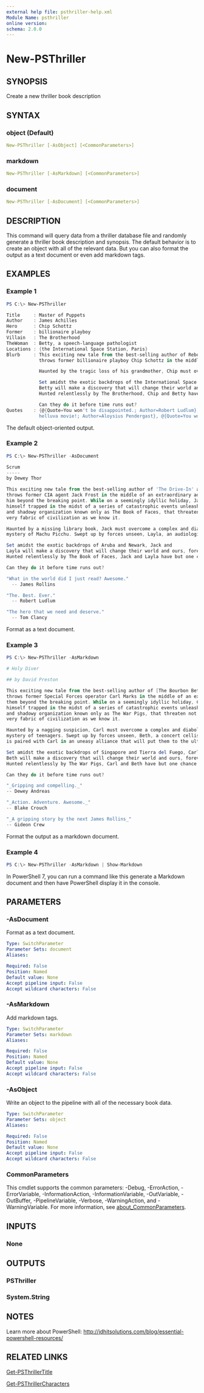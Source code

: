 ```yaml
---
external help file: psthriller-help.xml
Module Name: psthriller
online version:
schema: 2.0.0
---
```


# New-PSThriller

## SYNOPSIS

Create a new thriller book description

## SYNTAX

### object (Default)

```yaml
New-PSThriller [-AsObject] [<CommonParameters>]
```

### markdown

```yaml
New-PSThriller [-AsMarkdown] [<CommonParameters>]
```

### document

```yaml
New-PSThriller [-AsDocument] [<CommonParameters>]
```

## DESCRIPTION

This command will query data from a thriller database file and randomly generate a thriller book description and synopsis. The default behavior is to create an object with all of the relevant data. But you can also format the output as a text document or even add markdown tags.

## EXAMPLES

### Example 1

```powershell
PS C:\> New-PSThriller

Title     : Master of Puppets
Author    : James Achilles
Hero      : Chip Schottz
Former    : billionaire playboy
Villain   : The Brotherhood
TheWoman  : Betty, a speech-language pathologist
Locations : {the International Space Station, Paris}
Blurb     : This exciting new tale from the best-selling author of Reboot and The Game of Death,
            throws former billionaire playboy Chip Schottz in the middle of an extraordinary adventure that will push him beyond the breaking point. While on a seemingly idyllic holiday, Chip quickly finds himself trapped in the midst of a series of catastrophic events unleashed by the sinister and shadowy organization known only as The Brotherhood, that threaten not only his sanity but the very fabric of civilization as we know it.

            Haunted by the tragic loss of his grandmother, Chip must overcome a complex and diabolical plot surrounding the mystery of Jar-Jar Binks. Swept up by forces unseen, Betty, a speech-language pathologist, is paired with Chip in an uneasy alliance that will put them to the ultimate test.

            Set amidst the exotic backdrops of the International Space Station and Paris, Chip and
            Betty will make a discovery that will change their world and ours, forever.
            Hunted relentlessly by The Brotherhood, Chip and Betty have but one chance to stop them.

            Can they do it before time runs out?
Quotes    : {@{Quote=You won't be disappointed.; Author=Robert Ludlum}, @{Quote=This will make one
            helluva movie!; Author=Aloysius Pendergast}, @{Quote=You won't be bored.; Author=L.T. Ryan}}
```

The default object-oriented output.

### Example 2

```powershell
PS C:\> New-PSThriller -AsDocument

Scrum
-----
by Dewey Thor

This exciting new tale from the best-selling author of 'The Drive-In' and 'Easy Living',
throws former CIA agent Jack Frost in the middle of an extraordinary adventure that will push
him beyond the breaking point. While on a seemingly idyllic holiday, Jack quickly finds
himself trapped in the midst of a series of catastrophic events unleashed by the sinister
and shadowy organization known only as The Book of Faces, that threaten not only his sanity but the
very fabric of civilization as we know it.

Haunted by a missing library book, Jack must overcome a complex and diabolical plot surrounding the
mystery of Machu Picchu. Swept up by forces unseen, Layla, an audiologist, is paired with Jack in an uneasy alliance that will put them to the ultimate test.

Set amidst the exotic backdrops of Aruba and Newark, Jack and
Layla will make a discovery that will change their world and ours, forever.
Hunted relentlessly by The Book of Faces, Jack and Layla have but one chance to stop them.

Can they do it before time runs out?

"What in the world did I just read? Awesome."
  -- James Rollins

"The. Best. Ever."
  -- Robert Ludlum

"The hero that we need and deserve."
  -- Tom Clancy
```

Format as a text document.

### Example 3

```powershell
PS C:\> New-PSThriller -AsMarkdown

# Holy Diver

## by David Preston

This exciting new tale from the best-selling author of [The Bourbon Betrayal]() and [The White Room](),
throws former Special Forces operator Carl Marks in the middle of an extraordinary adventure that will push
them beyond the breaking point. While on a seemingly idyllic holiday, Carl quickly finds
himself trapped in the midst of a series of catastrophic events unleashed by the sinister
and shadowy organization known only as The War Pigs, that threaten not only his sanity but the
very fabric of civilization as we know it.

Haunted by a nagging suspicion, Carl must overcome a complex and diabolical plot surrounding the
mystery of teenagers. Swept up by forces unseen, Beth, a concert cellist,
is paired with Carl in an uneasy alliance that will put them to the ultimate test.

Set amidst the exotic backdrops of Singapore and Tierra del Fuego, Carl and
Beth will make a discovery that will change their world and ours, forever.
Hunted relentlessly by The War Pigs, Carl and Beth have but one chance to stop them.

Can they do it before time runs out?

"_Gripping and compelling._"
-- Dewey Andreas

"_Action. Adventure. Awesome._"
-- Blake Crouch

"_A gripping story by the next James Rollins_"
-- Gideon Crew

```

Format the output as a markdown document.

### Example 4

```powershell
PS C:\> New-PSThriller -AsMarkdown | Show-Markdown
```

In PowerShell 7, you can run a command like this generate a Markdown document and then have PowerShell display it in the console.

## PARAMETERS

### -AsDocument

Format as a text document.

```yaml
Type: SwitchParameter
Parameter Sets: document
Aliases:

Required: False
Position: Named
Default value: None
Accept pipeline input: False
Accept wildcard characters: False
```

### -AsMarkdown

Add markdown tags.

```yaml
Type: SwitchParameter
Parameter Sets: markdown
Aliases:

Required: False
Position: Named
Default value: None
Accept pipeline input: False
Accept wildcard characters: False
```

### -AsObject

Write an object to the pipeline with all of the necessary book data.

```yaml
Type: SwitchParameter
Parameter Sets: object
Aliases:

Required: False
Position: Named
Default value: None
Accept pipeline input: False
Accept wildcard characters: False
```

### CommonParameters
This cmdlet supports the common parameters: -Debug, -ErrorAction, -ErrorVariable, -InformationAction, -InformationVariable, -OutVariable, -OutBuffer, -PipelineVariable, -Verbose, -WarningAction, and -WarningVariable. For more information, see [about_CommonParameters](http://go.microsoft.com/fwlink/?LinkID=113216).

## INPUTS

### None

## OUTPUTS

### PSThriller

### System.String

## NOTES

Learn more about PowerShell: http://jdhitsolutions.com/blog/essential-powershell-resources/

## RELATED LINKS

[Get-PSThrillerTitle](Get-PSThrillerTitle.md)

[Get-PSThrillerCharacters](Get-PSThrillerCharacters.md)
